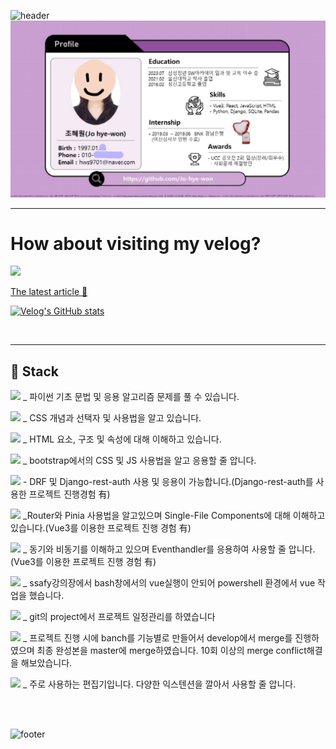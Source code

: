 <!-- <div align="center">  -->
![header](https://capsule-render.vercel.app/api?type=waving&height=230&section=header&text=Welcome%20%20%20my%20%20%20profile😊&fontSize=70)
![Alt text](image-1.png)
<!-- &color=B897FF -->
<!-- #  Welcome my github profile :wave: -->

<!-- # It's me!  -->

<!-- 
<div style="display: flex; justify-content: space-between;">
<div style="display:flex 1 felx-direction: row;"> -->

<!-- ## :deciduous_tree:  -->
<!-- <br/> -->

<hr />


# How about visiting my velog?

<a href="https://velog.io/@turtle_hw" target="_blank"><img src="https://img.shields.io/badge/Velog-20c997?style=flat-square&logo=Vimeo&logoColor=white"/>  

The latest article 💨 </a> 
<!-- <summary>Go to Velog </summary> -->

<!-- <br/> -->
<!-- <details> -->

<!-- <br /> -->

[![Velog's GitHub stats](https://velog-readme-stats.vercel.app/api?name=turtle_hw)](https://velog.io/@turtle_hw)

<!-- </details> -->
<br/>

<!-- <details>
<summary>GitHub stats</summary>

<!-- <details> -->
<!-- <summary>GitHub stats</summary> -->
<!-- Status

![Anurag's GitHub stats](https://github-readme-stats.vercel.app/api?username=Jo-hye-won&theme=material-palenight&show_icons=true)

</details> -->

<hr/>

##  :purple_heart: Stack

<!--파이썬 -->
<img src="https://img.shields.io/badge/python-3776AB?style=for-the-badge&logo=python&logoColor=white"> _ 파이썬 기초 문법 및 응용 알고리즘 문제를 풀 수 있습니다.


<!-- CSS -->
<img src="https://img.shields.io/badge/CSS3-1572B6?style=for-the-badge&logo=CSS3&logoColor=white"> _ CSS 개념과 선택자 및 사용법을 알고 있습니다.

<!-- HTML -->
<img src="https://img.shields.io/badge/HTML5-E34F26?style=for-the-badge&logo=HTML5&logoColor=white"> _ HTML 요소, 구조 및 속성에 대해 이해하고 있습니다.

<!-- bootstrap -->
<img src="https://img.shields.io/badge/bootstrap-7952B3?style=for-the-badge&logo=bootstrap&logoColor=white"> _ bootstrap에서의 CSS 및 JS 사용법을 알고 응용할 줄 압니다.

<!-- Django -->
 <img src="https://img.shields.io/badge/django-6DB33F?style=for-the-badge&logo=django&logoColor=white"> - DRF 및 Django-rest-auth 사용 및 응용이 가능합니다.(Django-rest-auth를 사용한 프로젝트 진행경험 有)

<!-- vue.js -->
<img src="https://img.shields.io/badge/Vue.js-35495E?style=for-the-badge&logo=vue.js&logoColor=4FC08D"> _Router와 Pinia 사용법을 알고있으며 Single-File Components에 대해 이해하고 있습니다.(Vue3를 이용한 프로젝트 진행 경험 有)


<!-- 자바스크립트 -->
<img src="https://img.shields.io/badge/javascript-F7DF1E?style=for-the-badge&logo=javascript&logoColor=black"> _ 동기와 비동기를 이해하고 있으며 Eventhandler를 응용하여 사용할 줄 압니다.(Vue3를 이용한 프로젝트 진행 경험 有)

<!-- powershell -->
<img src="https://img.shields.io/badge/Powershell-2CA5E0?style=for-the-badge&logo=powershell&logoColor=white"> _ ssafy강의장에서 bash창에서의 vue실행이 안되어 powershell 환경에서 vue 작업을 했습니다.

<!-- git -->
<img src="https://img.shields.io/badge/git-F05032?style=for-the-badge&logo=git&logoColor=white"> _ git의 project에서 프로젝트 일정관리를 하였습니다

<!-- github -->
<img src="https://img.shields.io/badge/github-181717?style=for-the-badge&logo=github&logoColor=white"> _ 프로젝트 진행 시에 banch를 기능별로 만들어서 develop에서 merge를 진행하였으며 최종 완성본을 master에 merge하였습니다.
10회 이상의 merge conflict해결을 해보았습니다.

<!-- VSCode -->
<img src="https://img.shields.io/badge/VSCode-007ACC?style=for-the-badge&logo=VisualStudioCode&logoColor=white"> _ 주로 사용하는 편집기입니다. 다양한 익스텐션을 깔아서 사용할 줄 압니다.
 
   <br/>
   <br/>

</div>
</div>
<!-- </div> -->

![footer](https://capsule-render.vercel.app/api?type=wave&height=200&section=footer&text=Now%20how%20about%20hiring%20me?&fontSize=50)